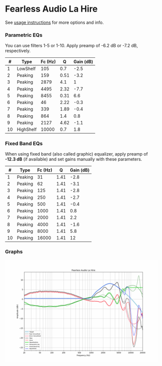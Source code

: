 # Fearless Audio La Hire
See [usage instructions](https://github.com/jaakkopasanen/AutoEq#usage) for more options and info.

### Parametric EQs
You can use filters 1-5 or 1-10. Apply preamp of -6.2 dB or -7.2 dB, respectively.

|   # | Type      |   Fc (Hz) |    Q |   Gain (dB) |
|-----|-----------|-----------|------|-------------|
|   1 | LowShelf  |       105 | 0.7  |        -2.5 |
|   2 | Peaking   |       159 | 0.51 |        -3.2 |
|   3 | Peaking   |      2879 | 4.1  |         1   |
|   4 | Peaking   |      4495 | 2.32 |        -7.7 |
|   5 | Peaking   |      8455 | 0.31 |         6.6 |
|   6 | Peaking   |        46 | 2.22 |        -0.3 |
|   7 | Peaking   |       339 | 1.89 |        -0.4 |
|   8 | Peaking   |       864 | 1.4  |         0.8 |
|   9 | Peaking   |      2127 | 4.62 |        -1.1 |
|  10 | HighShelf |     10000 | 0.7  |         1.8 |

### Fixed Band EQs
When using fixed band (also called graphic) equalizer, apply preamp of **-12.3 dB** (if available) and set gains manually with these parameters.

|   # | Type    |   Fc (Hz) |    Q |   Gain (dB) |
|-----|---------|-----------|------|-------------|
|   1 | Peaking |        31 | 1.41 |        -2.8 |
|   2 | Peaking |        62 | 1.41 |        -3.1 |
|   3 | Peaking |       125 | 1.41 |        -2.8 |
|   4 | Peaking |       250 | 1.41 |        -2.7 |
|   5 | Peaking |       500 | 1.41 |        -0.4 |
|   6 | Peaking |      1000 | 1.41 |         0.8 |
|   7 | Peaking |      2000 | 1.41 |         2.2 |
|   8 | Peaking |      4000 | 1.41 |        -1.6 |
|   9 | Peaking |      8000 | 1.41 |         5.8 |
|  10 | Peaking |     16000 | 1.41 |        12   |

### Graphs
![](./Fearless%20Audio%20La%20Hire.png)
